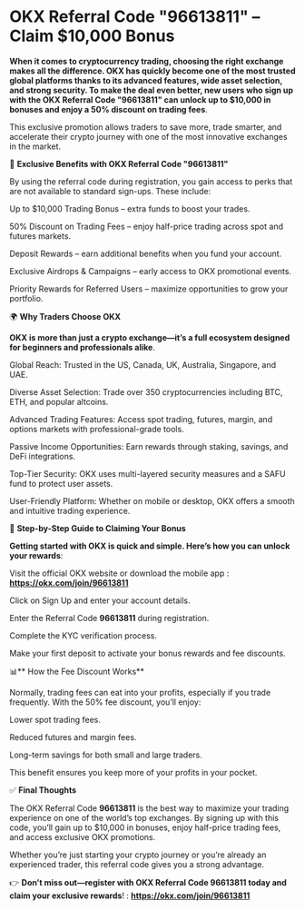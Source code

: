 # OKX Referral Code "96613811" – Claim $10,000 Bonus

**When it comes to cryptocurrency trading, choosing the right exchange makes all the difference. OKX has quickly become one of the most trusted global platforms thanks to its advanced features, wide asset selection, and strong security. To make the deal even better, new users who sign up with the OKX Referral Code "96613811" can unlock up to $10,000 in bonuses and enjoy a 50% discount on trading fees**.

This exclusive promotion allows traders to save more, trade smarter, and accelerate their crypto journey with one of the most innovative exchanges in the market.

🎁 **Exclusive Benefits with OKX Referral Code "96613811"**

By using the referral code during registration, you gain access to perks that are not available to standard sign-ups. These include:

Up to $10,000 Trading Bonus – extra funds to boost your trades.

50% Discount on Trading Fees – enjoy half-price trading across spot and futures markets.

Deposit Rewards – earn additional benefits when you fund your account.

Exclusive Airdrops & Campaigns – early access to OKX promotional events.

Priority Rewards for Referred Users – maximize opportunities to grow your portfolio.

🌍 **Why Traders Choose OKX**

**OKX is more than just a crypto exchange—it’s a full ecosystem designed for beginners and professionals alike**.

Global Reach: Trusted in the US, Canada, UK, Australia, Singapore, and UAE.

Diverse Asset Selection: Trade over 350 cryptocurrencies including BTC, ETH, and popular altcoins.

Advanced Trading Features: Access spot trading, futures, margin, and options markets with professional-grade tools.

Passive Income Opportunities: Earn rewards through staking, savings, and DeFi integrations.

Top-Tier Security: OKX uses multi-layered security measures and a SAFU fund to protect user assets.

User-Friendly Platform: Whether on mobile or desktop, OKX offers a smooth and intuitive trading experience.

📌 **Step-by-Step Guide to Claiming Your Bonus**

**Getting started with OKX is quick and simple. Here’s how you can unlock your rewards**:

Visit the official OKX website or download the mobile app : **https://okx.com/join/96613811**

Click on Sign Up and enter your account details.

Enter the Referral Code **96613811** during registration.

Complete the KYC verification process.

Make your first deposit to activate your bonus rewards and fee discounts.

📊** How the Fee Discount Works**

Normally, trading fees can eat into your profits, especially if you trade frequently. With the 50% fee discount, you’ll enjoy:

Lower spot trading fees.

Reduced futures and margin fees.

Long-term savings for both small and large traders.

This benefit ensures you keep more of your profits in your pocket.

✅ **Final Thoughts**

The OKX Referral Code **96613811** is the best way to maximize your trading experience on one of the world’s top exchanges. By signing up with this code, you’ll gain up to $10,000 in bonuses, enjoy half-price trading fees, and access exclusive OKX promotions.

Whether you’re just starting your crypto journey or you’re already an experienced trader, this referral code gives you a strong advantage.

👉 **Don’t miss out—register with OKX Referral Code 96613811 today and claim your exclusive rewards**! : **https://okx.com/join/96613811**

